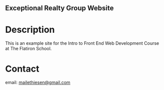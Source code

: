 Exceptional Realty Group Website
---

# Description

This is an example site for the Intro to Front End Web Development Course at The Flatiron School.

# Contact 

email: mailethiesen@gmail.com